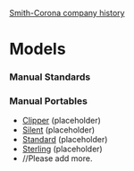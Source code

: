 <!-- TITLE: Corona -->
<!-- SUBTITLE: Add a quick summary of Corona --> 
[Smith-Corona company history](/Corona/history)
# Models
### Manual Standards

### Manual Portables
* [Clipper](/Corona/Clipper) (placeholder)
* [Silent](/Corona/Silent) (placeholder)
* [Standard](/Corona/Standard) (placeholder)
* [Sterling](/Corona/Sterling) (placeholder)
* //Please add more.
